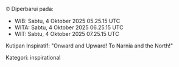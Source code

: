⏰ Diperbarui pada:
- WIB: Sabtu, 4 Oktober 2025 05.25.15 UTC
- WITA: Sabtu, 4 Oktober 2025 06.25.15 UTC
- WIT: Sabtu, 4 Oktober 2025 07.25.15 UTC

Kutipan Inspiratif:
"Onward and Upward!  To Narnia and the North!"


Kategori: inspirational

